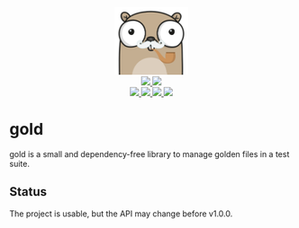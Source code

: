 <div align="center" style="text-align: center;">
  <img src="https://raw.githubusercontent.com/mfcochauxlaberge/gold/master/assets/logo.png" height="120">
  <br>
  <!-- <a href="https://travis-ci.com/mfcochauxlaberge/gold">
    <img src="https://travis-ci.com/mfcochauxlaberge/gold.svg?branch=master">
  </a> -->
  <a href="https://goreportcard.com/report/github.com/mfcochauxlaberge/gold">
    <img src="https://goreportcard.com/badge/github.com/mfcochauxlaberge/gold">
  </a>
  <a href="https://codecov.io/gh/mfcochauxlaberge/gold">
    <img src="https://img.shields.io/codecov/c/github/mfcochauxlaberge/gold">
  </a>
  <br>
  <a href="https://github.com/mfcochauxlaberge/gold/blob/master/go.mod">
    <img src="https://img.shields.io/badge/go%20version-1.12%2B-%2300acd7">
  </a>
  <a href="https://github.com/mfcochauxlaberge/gold/blob/master/go.mod">
    <img src="https://img.shields.io/github/v/release/mfcochauxlaberge/gold?include_prereleases&sort=semver">
  </a>
  <a href="https://github.com/mfcochauxlaberge/gold/blob/master/LICENSE">
    <img src="https://img.shields.io/github/license/mfcochauxlaberge/gold?color=a33">
  </a>
  <a href="https://pkg.go.dev/github.com/mfcochauxlaberge/gold?tab=doc">
    <img src="https://img.shields.io/static/v1?label=doc&message=pkg.go.dev&color=007d9c">
  </a>
</div>

# gold

gold is a small and dependency-free library to manage golden files in a test suite.

## Status

The project is usable, but the API may change before v1.0.0.
